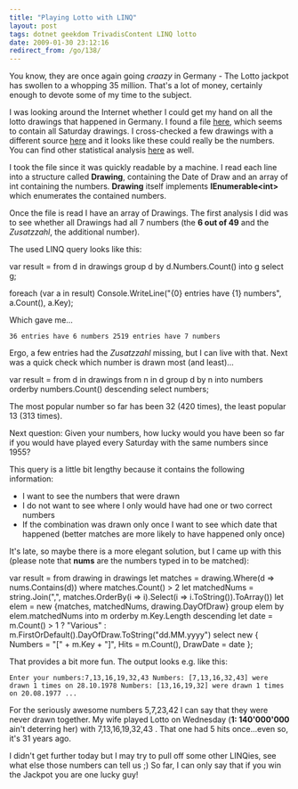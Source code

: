 ```yaml
---
title: "Playing Lotto with LINQ"
layout: post
tags: dotnet geekdom TrivadisContent LINQ lotto
date: 2009-01-30 23:12:16
redirect_from: /go/138/
---
```


You know, they are once again going _craazy_ in Germany - The Lotto jackpot has swollen to a whopping 35 million. That's a lot of money, certainly enough to devote some of my time to the subject.

I was looking around the Internet whether I could get my hand on all the lotto drawings that happened in Germany. I found a file [here](http://home.snafu.de/mcs/lzorder.htm), which seems to contain all Saturday drawings. I cross-checked a few drawings with a different source [here](http://www.dielottozahlen.de/LOTTO/6aus49/zahlen.html) and it looks like these could really be the numbers. You can find other statistical analysis [here](http://www.tipptreffer.de/lotto/lottolangfrist.htm) as well. 

I took the file since it was quickly readable by a machine. I read each line into a structure called **Drawing**, containing the Date of Draw and an array of int containing the numbers. **Drawing** itself implements **IEnumerable&lt;int&gt;** which enumerates the contained numbers.

Once the file is read I have an array of Drawings. The first analysis I did was to see whether all Drawings had all 7 numbers (the **6 out of 49** and the _Zusatzzahl_, the additional number).

The used LINQ query looks like this:

<csharp>
var result = from d in drawings
             group d by d.Numbers.Count()
             into g select g;

foreach (var a in result)
  Console.WriteLine("{0} entries have {1} numbers", a.Count(), a.Key);
</csharp>

Which gave me...

`
36 entries have 6 numbers
2519 entries have 7 numbers
`

Ergo, a few entries had the _Zusatzzahl_ missing, but I can live with that. Next was a quick check which number is drawn most (and least)...

<csharp>
var result =
  from d in drawings
  from n in d
  group d by n
  into numbers
    orderby numbers.Count() descending
    select numbers;
</csharp>

The most popular number so far has been 32 (420 times), the least popular 13 (313 times).

Next question: Given your numbers, how lucky would you have been so far if you would have played every Saturday with the same numbers since 1955?

This query is a little bit lengthy because it contains the following information:

*   I want to see the numbers that were drawn
*   I do not want to see where I only would have had one or two correct numbers
*   If the combination was drawn only once I want to see which date that happened (better matches are more likely to have happened only once)

It's late, so maybe there is a more elegant solution, but I came up with this (please note that **nums** are the numbers typed in to be matched):

<csharp>
var result =
  from drawing in drawings
  let matches = drawing.Where(d => nums.Contains(d))
  where matches.Count() > 2
  let matchedNums = 
    string.Join(",",
      matches.OrderBy(i => i).Select(i => i.ToString()).ToArray())
  let elem = new {matches, matchedNums, drawing.DayOfDraw}
  group elem by elem.matchedNums
  into m
    orderby m.Key.Length descending
    let date = m.Count() > 1 ?
      "Various" : 
      m.FirstOrDefault().DayOfDraw.ToString("dd.MM.yyyy")
    select new
             {
               Numbers = "[" + m.Key + "]",
               Hits = m.Count(),
               DrawDate = date
             };
</csharp>

That provides a bit more fun. The output looks e.g. like this:

`
Enter your numbers:7,13,16,19,32,43
Numbers: [7,13,16,32,43] were drawn 1 times on 28.10.1978
Numbers: [13,16,19,32] were drawn 1 times on 20.08.1977
...
`

For the seriously awesome numbers 5,7,23,42 I can say that they were never drawn together. My wife played Lotto on Wednesday (**1: 140'000'000** ain't deterring her) with 7,13,16,19,32,43 . That one had 5 hits once...even so, it's 31 years ago.

I didn't get further today but I may try to pull off some other LINQies, see what else those numbers can tell us ;) So far, I can only say that if you win the Jackpot you are one lucky guy!